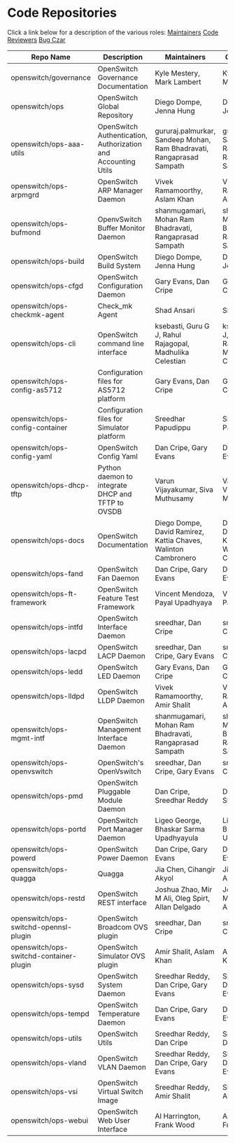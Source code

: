 # Code Repositories

Click a link below for a description of the various roles:
[Maintainers](http://governance.openswitch.net/governance/maintainers.html)
[Code Reviewers](http://governance.openswitch.net/governance/core-reviewers.html)
[Bug Czar](http://governance.openswitch.net/governance/bug-czar.html)

|	Repo Name	|	Description	|	Maintainers	|	Code Reviewers	|	Bug Czar	|
|-----------|-------------|-------------|-----------------|-----------|
|	openswitch/governance	|	OpenSwitch Governance Documentation	|	 Kyle Mestery, Mark Lambert 	|	 Kyle Mestery, Mark Lambert 	|	 Kyle Mestery, Mark Lambert 	|
|	openswitch/ops	|	OpenSwitch Global Repository	|	 Diego Dompe, Jenna Hung 	|	 Diego Dompe, Jenna Hung 	|	 Diego Dompe, Jenna Hung 	|
|	openswitch/ops-aaa-utils	|	 OpenSwitch Authentication, Authorization and Accounting Utils 	|	 gururaj.palmurkar, Sandeep Mohan, Ram Bhadravati, Rangaprasad Sampath 	|	 gururaj.palmurkar, Sandeep Mohan, Ram Bhadravati, Rangaprasad Sampath 	|	 gururaj.palmurkar, Sandeep Mohan, Ram Bhadravati, Rangaprasad Sampath 	|
|	openswitch/ops-arpmgrd	|	OpenSwitch ARP Manager Daemon	|	  Vivek Ramamoorthy, Aslam Khan 	|	  Vivek Ramamoorthy, Aslam Khan 	|	  Vivek Ramamoorthy, Aslam Khan 	|
|	openswitch/ops-bufmond	|	OpenvSwitch Buffer Monitor Daemon	|	 shanmugamari, Mohan Ram Bhadravati, Rangaprasad Sampath 	|	 shanmugamari, Mohan Ram Bhadravati, Rangaprasad Sampath 	|	 shanmugamari, Mohan Ram Bhadravati, Rangaprasad Sampath 	|
|	openswitch/ops-build	|	OpenSwitch Build System	|	 Diego Dompe, Jenna Hung 	|	 Diego Dompe, Jenna Hung 	|	 Diego Dompe, Jenna Hung 	|
|	openswitch/ops-cfgd	|	OpenSwitch Configuration Daemon	|	 Gary Evans, Dan Cripe  	|	 Gary Evans, Dan Cripe  	|	 Gary Evans, Dan Cripe  	|
|	openswitch/ops-checkmk-agent	|	Check_mk Agent	|	Shad Ansari	|	Shad Ansari	|	Shad Ansari	|
|	openswitch/ops-cli	|	OpenSwitch command line interface	|	 ksebasti, Guru G J, Rahul Rajagopal, Madhulika  Celestian 	|	 ksebasti, Guru G J, Rahul Rajagopal, Madhulika  Celestian 	|	 ksebasti, Guru G J, Rahul Rajagopal, Madhulika  Celestian 	|
|	openswitch/ops-config-as5712	|	Configuration files for AS5712 platform	|	 Gary Evans, Dan Cripe  	|	 Gary Evans, Dan Cripe  	|	 Gary Evans, Dan Cripe  	|
|	openswitch/ops-config-container	|	Configuration files for Simulator platform	| Sreedhar Papudippu | Sreedhar Papudippu | Sreedhar Papudippu |
|	openswitch/ops-config-yaml	|	OpenSwitch Config Yaml	|	 Dan Cripe, Gary Evans 	|	 Dan Cripe, Gary Evans 	|	 Dan Cripe, Gary Evans 	|
|	openswitch/ops-dhcp-tftp	|	Python daemon to integrate DHCP and TFTP to OVSDB	|	  Varun Vijayakumar, Siva Muthusamy 	|	  Varun Vijayakumar, Siva Muthusamy 	|	  Varun Vijayakumar, Siva Muthusamy 	|
|	openswitch/ops-docs	|	OpenSwitch Documentation	|	 Diego Dompe, David Ramirez, Kattia Chaves, Walinton Cambronero 	|	 Diego Dompe, David Ramirez, Kattia Chaves, Walinton Cambronero 	|	 Diego Dompe, David Ramirez, Kattia Chaves, Walinton Cambronero 	|
|	openswitch/ops-fand	|	OpenSwitch Fan Daemon	|	 Dan Cripe, Gary Evans 	|	 Dan Cripe, Gary Evans 	|	 Dan Cripe, Gary Evans 	|
|	openswitch/ops-ft-framework	|	OpenSwitch Feature Test Framework	|	 Vincent Mendoza, Payal Upadhyaya 	|	 Vincent Mendoza, Payal Upadhyaya 	|	 Vincent Mendoza, Payal Upadhyaya 	|
|	openswitch/ops-intfd	|	OpenSwitch Interface Daemon	|	 sreedhar, Dan Cripe 	|	 sreedhar, Dan Cripe 	|	 sreedhar, Dan Cripe 	|
|	openswitch/ops-lacpd	|	OpenSwitch LACP Daemon	|	 sreedhar, Dan Cripe, Gary Evans 	|	 sreedhar, Dan Cripe, Gary Evans 	|	 sreedhar, Dan Cripe, Gary Evans 	|
|	openswitch/ops-ledd	|	OpenSwitch LED Daemon	|	 Gary Evans, Dan Cripe  	|	 Gary Evans, Dan Cripe  	|	 Gary Evans, Dan Cripe  	|
|	openswitch/ops-lldpd	|	OpenSwitch LLDP Daemon	|	 Vivek Ramamoorthy, Amir Shalit 	|	 Vivek Ramamoorthy, Amir Shalit 	|	 Vivek Ramamoorthy, Amir Shalit 	|
|	openswitch/ops-mgmt-intf	|	OpenSwitch Management Interface Daemon	|	 shanmugamari, Mohan Ram Bhadravati, Rangaprasad Sampath 	|	 shanmugamari, Mohan Ram Bhadravati, Rangaprasad Sampath 	|	 shanmugamari, Mohan Ram Bhadravati, Rangaprasad Sampath 	|
|	openswitch/ops-openvswitch	|	OpenSwitch's OpenVswitch	|	 sreedhar, Dan Cripe, Gary Evans 	|	 sreedhar, Dan Cripe, Gary Evans 	|	 sreedhar, Dan Cripe, Gary Evans 	|
|	openswitch/ops-pmd	|	OpenSwitch Pluggable Module Daemon	|	 Dan Cripe, Sreedhar Reddy 	|	 Dan Cripe, Sreedhar Reddy 	|	 Dan Cripe, Sreedhar Reddy 	|
|	openswitch/ops-portd	|	OpenSwitch Port Manager Daemon	|	 Ligeo George, Bhaskar Sarma Upadhyayula 	|	 Ligeo George, Bhaskar Sarma Upadhyayula 	|	 Ligeo George, Bhaskar Sarma Upadhyayula 	|
|	openswitch/ops-powerd	|	OpenSwitch Power Daemon	|	 Dan Cripe, Gary Evans 	|	 Dan Cripe, Gary Evans 	|	 Dan Cripe, Gary Evans 	|
|	openswitch/ops-quagga	|	Quagga	|	 Jia Chen, Cihangir Akyol 	|	 Jia Chen, Cihangir Akyol 	|	 Jia Chen, Cihangir Akyol 	|
|	openswitch/ops-restd	|	OpenSwitch REST interface	|	 Joshua Zhao, Mir M Ali, Oleg Spirt, Allan Delgado 	|	 Joshua Zhao, Mir M Ali, Oleg Spirt, Allan Delgado 	|	 Joshua Zhao, Mir M Ali, Oleg Spirt, Allan Delgado 	|
|	openswitch/ops-switchd-opennsl-plugin	|	OpenSwitch Broadcom OVS plugin	|	 sreedhar, Dan Cripe 	|	 sreedhar, Dan Cripe 	|	 sreedhar, Dan Cripe 	|
|	openswitch/ops-switchd-container-plugin	|	OpenSwitch Simulator OVS plugin	|	 Amir Shalit, Aslam Khan 	|	 Amir Shalit, Aslam Khan 	|	 Amir Shalit, Aslam Khan 	|
|	openswitch/ops-sysd	|	OpenSwitch System Daemon	|	 Sreedhar Reddy, Dan Cripe, Gary Evans 	|	 Sreedhar Reddy, Dan Cripe, Gary Evans 	|	 Sreedhar Reddy, Dan Cripe, Gary Evans 	|
|	openswitch/ops-tempd	|	OpenSwitch Temperature Daemon	|	 Dan Cripe, Gary Evans 	|	 Dan Cripe, Gary Evans 	|	 Dan Cripe, Gary Evans 	|
|	openswitch/ops-utils	|	OpenSwitch Utils	|	 Sreedhar Reddy, Dan Cripe 	|	 Sreedhar Reddy, Dan Cripe 	|	 Sreedhar Reddy, Dan Cripe 	|
|	openswitch/ops-vland	|	OpenSwitch VLAN Daemon	|	 Sreedhar Reddy, Dan Cripe, Gary Evans 	|	 Sreedhar Reddy, Dan Cripe, Gary Evans 	|	 Sreedhar Reddy, Dan Cripe, Gary Evans 	|
|	openswitch/ops-vsi	|	OpenSwitch Virtual Switch Image	|	 Sreedhar Reddy, Amir Shalit 	|	 Sreedhar Reddy, Amir Shalit 	|	 Sreedhar Reddy, Amir Shalit 	|
|	openswitch/ops-webui	|	OpenSwitch Web User Interface	|	 Al Harrington, Frank Wood 	|	 Al Harrington, Frank Wood 	|	 Al Harrington, Frank Wood 	|
